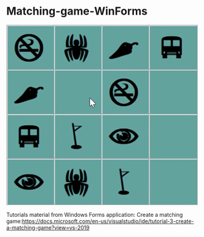 # Matching-game-WinForms
![](matching_game_demo.gif)

Tutorials material from Windows Forms application: Create a matching game:https://docs.microsoft.com/en-us/visualstudio/ide/tutorial-3-create-a-matching-game?view=vs-2019
